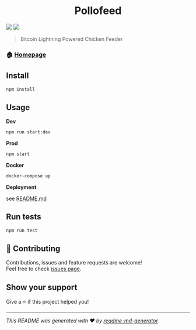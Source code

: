 <h1 align="center">Pollofeed</h1>
<p>
<img src="https://travis-ci.com/j-chimienti/pollofeed.svg?branch=master"/>
  <img src="https://img.shields.io/badge/version-0.1.0-blue.svg?cacheSeconds=2592000" />
</p>


> Bitcoin Lightning Powered Chicken Feeder

### 🏠 [Homepage](https://pollofeed.com)

## Install

```bash
npm install
```

## Usage

**Dev**
```sh
npm run start:dev
```

**Prod**

```bash
npm start
```

**Docker**

```bash
docker-compose up
```

**Deployment**

see [README.md](playbooks/README.md)

## Run tests

```sh
npm run test
```

## 🤝 Contributing

Contributions, issues and feature requests are welcome!<br />Feel free to check [issues page](https://github.com/j-chimienti/pollofeed/issues).

## Show your support

Give a ⭐️ if this project helped you!

***
_This README was generated with ❤️ by [readme-md-generator](https://github.com/kefranabg/readme-md-generator)_
